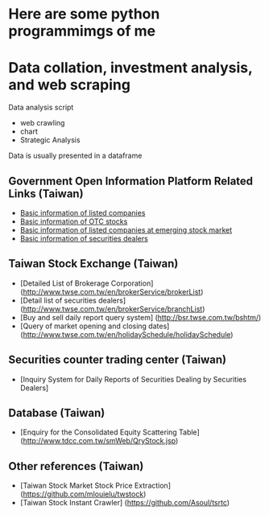 # Here are some python programmimgs of me 
# Data collation, investment analysis, and web scraping

Data analysis script
* web crawling
* chart
* Strategic Analysis

Data is usually presented in a dataframe

## Government Open Information Platform Related Links (Taiwan)

* [Basic information of listed companies](https://data.gov.tw/dataset/18419)
* [Basic information of OTC stocks](https://data.gov.tw/dataset/25036)
* [Basic information of listed companies at emerging stock market](https://data.gov.tw/dataset/28568)
* [Basic information of securities dealers](https://data.gov.tw/dataset/20765)

## Taiwan Stock Exchange (Taiwan)

* [Detailed List of Brokerage Corporation] (http://www.twse.com.tw/en/brokerService/brokerList)
* [Detail list of securities dealers] (http://www.twse.com.tw/en/brokerService/branchList)
* [Buy and sell daily report query system] (http://bsr.twse.com.tw/bshtm/)
* [Query of market opening and closing dates] (http://www.twse.com.tw/en/holidaySchedule/holidaySchedule)

## Securities counter trading center (Taiwan)

* [Inquiry System for Daily Reports of Securities Dealing by Securities Dealers]

## Database (Taiwan)

* [Enquiry for the Consolidated Equity Scattering Table] (http://www.tdcc.com.tw/smWeb/QryStock.jsp)

## Other references (Taiwan)

* [Taiwan Stock Market Stock Price Extraction] (https://github.com/mlouielu/twstock)
* [Taiwan Stock Instant Crawler] (https://github.com/Asoul/tsrtc)
